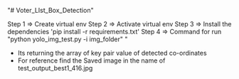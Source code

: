 "# Voter_LIst_Box_Detection" 

Step 1 => Create virtual env
Step 2 => Activate virtual env
Step 3 => Install the dependencies 'pip install -r requirements.txt'
Step 4 => Command for run "python yolo_img_test.py -i img_folder"
"
 * Its returning the array of key pair value of detected co-ordinates
 * For reference find the Saved image in the name of test_output_best1_416.jpg
